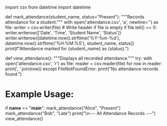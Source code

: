 import csv
from datetime import datetime

def mark_attendance(student_name, status="Present"):
    """Records attendance for a student."""
    with open('attendance.csv', 'a', newline='') as file:
        writer = csv.writer(file)
        # Write header if file is empty
        if file.tell() == 0:
            writer.writerow(['Date', 'Time', 'Student Name', 'Status'])
        writer.writerow([datetime.now().strftime('%Y-%m-%d'), 
                         datetime.now().strftime('%H:%M:%S'), 
                         student_name, 
                         status])
    print(f"Attendance marked for {student_name} as {status}.")

def view_attendance():
    """Displays all recorded attendance."""
    try:
        with open('attendance.csv', 'r') as file:
            reader = csv.reader(file)
            for row in reader:
                print(', '.join(row))
    except FileNotFoundError:
        print("No attendance records found.")

# Example Usage:
if __name__ == "__main__":
    mark_attendance("Alice", "Present")
    mark_attendance("Bob", "Late")
    print("\n--- All Attendance Records ---")
    view_attendance()
